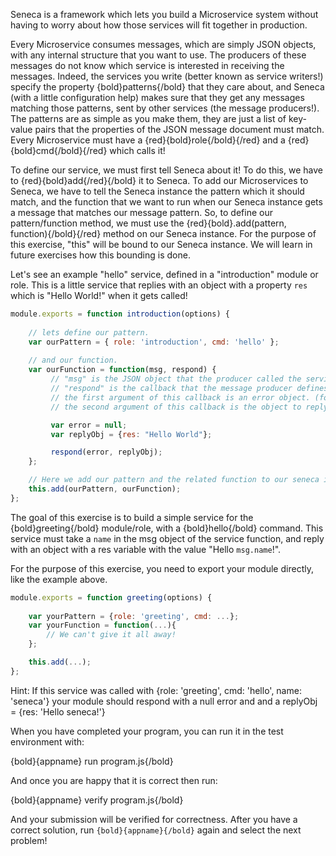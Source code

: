 Seneca is a framework which lets you build a Microservice system without having
to worry about how those services will fit together in production.

Every Microservice consumes messages, which are simply JSON objects, with any
internal structure that you want to use.
The producers of these messages do not know which service is interested in
receiving the messages. Indeed, the services you write (better known as service
writers!) specify the property {bold}patterns{/bold} that they care about, and Seneca (with 
a little configuration help) makes sure that they get any messages matching those
patterns, sent by other services (the message producers!).
The patterns are as simple as you make them, they are just a list of key-value
pairs that the properties of the JSON message document must match. Every Microservice
must have a {red}{bold}role{/bold}{/red} and a {red}{bold}cmd{/bold}{/red} which calls it!

To define our service, we must first tell Seneca about it! To do this, we 
have to {red}{bold}add{/red}{/bold} it to Seneca. To add our Microservices to Seneca, we have to tell
the Seneca instance the pattern which it should match, and the function that we
want to run when our Seneca instance gets a message that matches our message
pattern. So, to define our pattern/function method, we must use the
{red}{bold}.add(pattern, function){/bold}{/red} method on our Seneca instance. For the purpose of this
exercise, "this" will be bound to our Seneca instance. We will learn in future
exercises how this bounding is done.

Let's see an example "hello" service, defined in a "introduction" module or role.
This is a little service that replies with an object with a property `res` which is "Hello World!" when it gets called!

```javascript
module.exports = function introduction(options) {
    
    // lets define our pattern.
    var ourPattern = { role: 'introduction', cmd: 'hello' };
    
    // and our function.
    var ourFunction = function(msg, respond) { 
         // "msg" is the JSON object that the producer called the service with.
         // "respond" is the callback that the message producer defines when it calls the service.
         // the first argument of this callback is an error object. (following the error back nodejs pattern)
         // the second argument of this callback is the object to reply with.

         var error = null;
         var replyObj = {res: "Hello World"};

         respond(error, replyObj);
    };

    // Here we add our pattern and the related function to our seneca instance!
    this.add(ourPattern, ourFunction);
};
```

The goal of this exercise is to build a simple service for the {bold}greeting{/bold} module/role, with a {bold}hello{/bold} command.
This service must take a `name` in the msg object of the service function, 
and reply with an object with a res variable with the value "Hello `msg.name`!".

For the purpose of this exercise, you need to export your module directly, like the example above.

``` javascript
module.exports = function greeting(options) {
    
    var yourPattern = {role: 'greeting', cmd: ...};
    var yourFunction = function(...){
        // We can't give it all away!
    };

    this.add(...);
};
```

Hint: 
If this service was called with {role: 'greeting', cmd: 'hello', name: 'seneca'}
your module should respond with a null error and and a replyObj = {res: 'Hello seneca!'}

When you have completed your program, you can run it in the test environment with:

  {bold}{appname} run program.js{/bold}

And once you are happy that it is correct then run:

  {bold}{appname} verify program.js{/bold}

And your submission will be verified for correctness. After you have
a correct solution, run `{bold}{appname}{/bold}` again and select the next problem!
